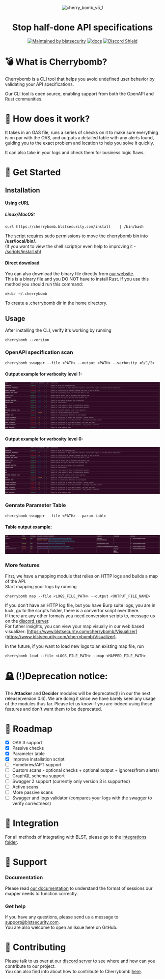 <div align="center">
  
![cherry_bomb_v5_1](https://user-images.githubusercontent.com/12970637/159654379-eaff2dde-ba9c-403b-9f23-d412b4657847.png)

  <h1>Stop half-done API specifications</h1>
  
[![Maintained by blstsecurity](https://img.shields.io/badge/maintained%20by-blst%20security-4F46E5)](https://www.blstsecurity.com/) [![docs](https://img.shields.io/badge/docs-passing-brightgreen)](https://www.blstsecurity.com/cherrybomb/Documentation)
[![Discord Shield](https://discordapp.com/api/guilds/914846937327497307/widget.png?style=shield)](https://discord.gg/WdHhv4DqwU)
</div>

# 💣 What is Cherrybomb?
Cherrybomb is a CLI tool that helps you avoid undefined user behavior by validating your API specifications.

Our CLI tool is open source, enabling support from both the OpenAPI and Rust communities.

# 🔨 How does it work?
It takes in an OAS file, runs a series of checks on it to make sure everything is on par with the OAS, and outputs a detailed table with any alerts found, guiding you to the exact problem and location to help you solve it quickly.

It can also take in your logs and check them for business logic flaws.

# 🐾 Get Started
## Installation
#### Using cURL
##### Linux/MacOS:
```
curl https://cherrybomb.blstsecurity.com/install	| /bin/bash
```
The script requires sudo permissions to move the cherrybomb bin into <b>/usr/local/bin/</b>.</br>
(If you want to view the shell script(or even help to improving it - [/scripts/install.sh](/scripts/install.sh))
#### Direct download
You can also download the binary file directly from [our website](https://www.blstsecurity.com/cherrybomb).
<br />
This is a binary file and you DO NOT have to install Rust.
If you use this method you should run this command:
```
mkdir ~/.cherrybomb
```
To create a .cherrybomb dir in the home directory.

## Usage
After installing the CLI, verify it's working by running
```
cherrybomb --version
```

### OpenAPI specification scan
```
cherrybomb swagger --file <PATH> --output <PATH> --verbosity <0/1/2>
```
#### Output example for verbosity level 1:
![checks_table](/images/checks_table.png)
#### Output example for verbosity level 0:
![alerts_table](/images/checks_table.png)

### Genrate Parameter Table
```
cherrybomb swagger --file <PATH> --param-table
```
#### Table output example:
![param_table](/images/param_table.png)

### More features
First, we have a mapping module that relies on HTTP logs and builds a map of the API.
<br />
Start mapping your logs by running
```
cherrybomb map --file <LOGS_FILE_PATH> --output <OUTPUT_FILE_NAME>
```

If you don't have an HTTP log file, but you have Burp suite logs, you are in luck, go to the scripts folder, there is a convertor script over there.
<br />
If there are any other formats you need conversion scripts to, message us on the [discord server](https://discord.gg/WdHhv4DqwU).
<br />
For futher insights, you can view your map visually in our web based visualizer: [https://www.blstsecurity.com/cherrybomb/Visualizer](https://www.blstsecurity.com/cherrybomb/Visualizer).

In the future, if you want to load new logs to an existing map file, run
```
cherrybomb load --file <LOGS_FILE_PATH> --map <MAPPED_FILE_PATH>
```

# 🪦 (!)Deprecation notice:
The <b>Attacker</b> and <b>Decider</b> modules will be deprecated(!) in our the next release(version 0.6).
We are doing it since we have barely seen any usage of the modules thus far.
Please let us know if you are indeed using those features and don't want them to be deprecated.

# 🚧 Roadmap

 - [x] OAS 3 support
 - [x] Passive checks
 - [x] Parameter table 
 - [x] Improve installation script
 - [ ] Homebrew/APT support
 - [ ] Custom scans - optional checks + optional output + ignores(from alerts)
 - [ ] GraphQL schema support
 - [ ] Swagger 2 support (currently only version 3 is supported)
 - [ ] Active scans
 - [ ] More passive scans
 - [ ] Swagger and logs validator (compares your logs with the swagger to verify correctness)

# 🍻 Integration

For all methods of integrating with BLST, please go to the [integrations folder](https://github.com/blst-security/cherrybomb/tree/main/integrations).

# 💪 Support
### Documentation
Please read [our documentation](https://www.blstsecurity.com/cherrybomb/Documentation) to understand the format of sessions our mapper needs to function correctly.

### Get help
If you have any questions, please send us a message to [support@blstsecurity.com](mailto:support@blstsecurity.com).
<br />
You are also welcome to open an Issue here on GitHub.

# 🤝 Contributing
Please talk to us over at our [discord server](https://discord.gg/WdHhv4DqwU) to see where and how can you contribute to our project.
<br />
You can also find info about how to contribute to Cherrybomb [here](https://github.com/blst-security/cherrybomb/blob/main/CONTRIBUTING.md).
